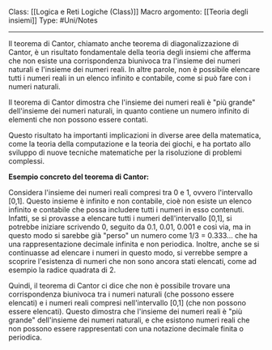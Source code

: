 Class: [[Logica e Reti Logiche (Class)]]
Macro argomento: [[Teoria degli insiemi]]
Type: #Uni/Notes 

---
Il teorema di Cantor, chiamato anche teorema di diagonalizzazione di Cantor, è un risultato fondamentale della teoria degli insiemi che afferma che non esiste una corrispondenza biunivoca tra l'insieme dei numeri naturali e l'insieme dei numeri reali. In altre parole, non è possibile elencare tutti i numeri reali in un elenco infinito e contabile, come si può fare con i numeri naturali.

Il teorema di Cantor dimostra che l'insieme dei numeri reali è "più grande" dell'insieme dei numeri naturali, in quanto contiene un numero infinito di elementi che non possono essere contati. 

Questo risultato ha importanti implicazioni in diverse aree della matematica, come la teoria della computazione e la teoria dei giochi, e ha portato allo sviluppo di nuove tecniche matematiche per la risoluzione di problemi complessi.

**Esempio concreto del teorema di Cantor:**

Considera l'insieme dei numeri reali compresi tra 0 e 1, ovvero l'intervallo [0,1]. Questo insieme è infinito e non contabile, cioè non esiste un elenco infinito e contabile che possa includere tutti i numeri in esso contenuti. Infatti, se si provasse a elencare tutti i numeri dell'intervallo [0,1], si potrebbe iniziare scrivendo 0, seguito da 0.1, 0.01, 0.001 e così via, ma in questo modo si sarebbe già "perso" un numero come 1/3 = 0.333... che ha una rappresentazione decimale infinita e non periodica. Inoltre, anche se si continuasse ad elencare i numeri in questo modo, si verrebbe sempre a scoprire l'esistenza di numeri che non sono ancora stati elencati, come ad esempio la radice quadrata di 2.

Quindi, il teorema di Cantor ci dice che non è possibile trovare una corrispondenza biunivoca tra i numeri naturali (che possono essere elencati) e i numeri reali compresi nell'intervallo [0,1] (che non possono essere elencati). Questo dimostra che l'insieme dei numeri reali è "più grande" dell'insieme dei numeri naturali, e che esistono numeri reali che non possono essere rappresentati con una notazione decimale finita o periodica.